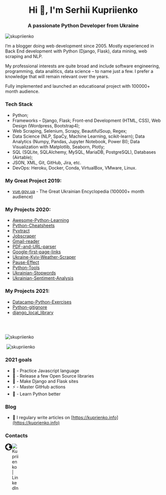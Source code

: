 <h1 align="center">Hi 👋, I'm Serhii Kupriienko</h1>
<h3 align="center">A passionate Python Developer from Ukraine</h3>

<p align="left"> <img src="https://komarev.com/ghpvc/?username=skupriienko" alt="skupriienko" /> </p>

I’m a blogger doing web development since 2005.
Mostly experienced in Back End development with Python (Django, Flask), data mining, web scraping and NLP.

My professional interests are quite broad and include software engineering, programming, data analitics, data science
 – to name just a few. I prefer a knowledge that will remain relevant over the years. 
 
Fully implemented and launched an educatioanal project with 100000+ month audience.

### Tech Stack

- Python;
- Frameworks – Django, Flask; Front-end Development (HTML, CSS), Web Design (Wordpress, Bootstrap4);
- Web Scraping, Selenium, Scrapy, BeautifulSoup, Regex;
- Data Science (NLP, SpaCy, Machine Learning, scikit-learn); Data Analytics (Numpy, Pandas, Jupyter Notebook, Power BI); Data Visualization with Matplotlib, Seaborn, Plotly;
- SQL (SQLite, SQLAlchemy, MySQL, MariaDB, PostgreSQL), Databases (Airtable);
- JSON, XML, Git, GitHub, Jira, etc.
- DevOps: Heroku, Docker, Conda, VirtualBox, VMware, Linux.

### My Great Project 2019:
- [vue.gov.ua](https://vue.gov.ua) - The Great Ukrainian Encyclopedia (100000+ month audience)

### My Projects 2020:
- [Awesome-Python-Learning](https://github.com/skupriienko/Awesome-Python-Learning)
- [Python-Cheatsheets](https://github.com/skupriienko/Python-Cheatsheets)
- [Pyxtract](https://github.com/skupriienko/Pyxtract)
- [Jobscraper](https://github.com/skupriienko/Jobscraper)
- [Gmail-reader](https://github.com/skupriienko/Gmail-reader)
- [PDF-and-URL-parser](https://github.com/skupriienko/PDF-and-URL-parser)
- [Google-first-page-links](https://github.com/skupriienko/Google-first-page-links)
- [Ukraine-Kyiv-Weather-Scraper](https://github.com/skupriienko/Ukraine-Kyiv-Weather-Scraper)
- [Pause-Effect](https://github.com/skupriienko/Pause-Effect)
- [Python-Tools](https://github.com/skupriienko/Python-Tools)
- [Ukrainian-Stopwords](https://github.com/skupriienko/Ukrainian-Stopwords)
- [Ukrainian-Sentiment-Analysis](https://github.com/skupriienko/Ukrainian-Sentiment-Analysis)

### My Projects 2021:
- [Datacamp-Python-Exercises](https://github.com/skupriienko/Datacamp-Python-Exercises)
- [Python-gitignore](https://github.com/skupriienko/Python-gitignore)
- [django_local_library](https://github.com/skupriienko/Python-gitignore)



<br>
<br>
<p><img align="left" src="https://github-readme-stats.vercel.app/api/top-langs/?username=skupriienko&layout=compact&hide=html" alt="skupriienko" /></p>
<br>
<p>&nbsp;<img align="center" src="https://github-readme-stats.vercel.app/api?username=skupriienko&show_icons=true" alt="skupriienko" /></p>

 
### 2021 goals 

- 💎 - Practice Javascript language
- 🥅 - Release a few Open Source libraries
- 🔮 - Make Django and Flask sites
- ⚡ - Master GitHub actions
- 🦋 - Learn Python better 

### Blog

- 📝 I regulary write articles on [https://kuprienko.info](https://kuprienko.info)
 
### Contacts

[<img align="left" alt="Kuprienko | Web" width="22px" src="https://raw.githubusercontent.com/iconic/open-iconic/master/svg/globe.svg" />][kuprienko.info]
[<img align="left" alt="Kupriienko | LinkedIn" width="22px" src="https://cdn.jsdelivr.net/npm/simple-icons@v3/icons/linkedin.svg" />][linkedin]

[kuprienko.info]: https://kuprienko.info
[linkedin]: https://linkedin.com/in/serhii-kupriienko
